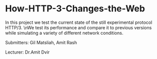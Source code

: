 # How-HTTP-3-Changes-the-Web

In this project we test the current state of the still experimental protocol HTTP/3.
\nWe test its performance and compare it to previous versions while simulating a variety of different network conditions.

Submitters: Gil Matsliah, Amit Rash

Lecturer: Dr.Amit Dvir
